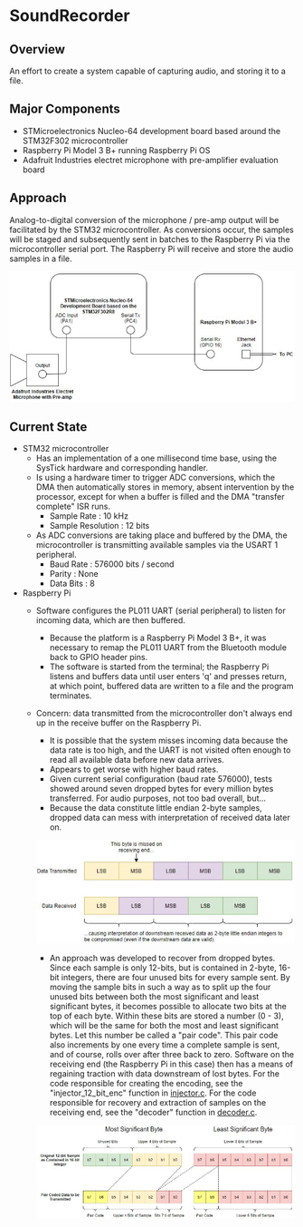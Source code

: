 # SoundRecorder

## Overview

An effort to create a system capable of capturing audio, and storing it to a file. 

## Major Components

* STMicroelectronics Nucleo-64 development board based around the STM32F302 microcontroller
* Raspberry Pi Model 3 B+ running Raspberry Pi OS
* Adafruit Industries electret microphone with pre-amplifier evaluation board

## Approach

Analog-to-digital conversion of the microphone / pre-amp output will be facilitated by the STM32 microcontroller. As conversions occur, the samples will be staged 
and subsequently sent in batches to the Raspberry Pi via the microcontroller serial port. The Raspberry Pi will receive and store the audio samples in a file. 


![Figure 1 : System Overview](Diagrams/setup.JPG?raw=true)


## Current State

* STM32 microcontroller
  * Has an implementation of a one millisecond time base, using the SysTick hardware and corresponding handler.
  * Is using a hardware timer to trigger ADC conversions, which the DMA then automatically stores in memory, absent intervention by the processor, except for when a buffer is filled and the DMA "transfer complete" ISR runs.
    * Sample Rate : 10 kHz
    * Sample Resolution : 12 bits
  * As ADC conversions are taking place and buffered by the DMA, the microcontroller is transmitting available samples via the USART 1 peripheral.
    * Baud Rate : 576000 bits / second
    * Parity : None
    * Data Bits : 8
* Raspberry Pi
  * Software configures the PL011 UART (serial peripheral) to listen for incoming data, which are then buffered.
    * Because the platform is a Raspberry Pi Model 3 B+, it was necessary to remap the PL011 UART from the Bluetooth module back to GPIO header pins.
    * The software is started from the terminal; the Raspberry Pi listens and buffers data until user enters 'q' and presses return, at which point, buffered data are written to a file and the program terminates.  
  * Concern: data transmitted from the microcontroller don't always end up in the receive buffer on the Raspberry Pi. 
    * It is possible that the system misses incoming data because the data rate is too high, and the UART is not visited often enough to read all available data before new data arrives.
    * Appears to get worse with higher baud rates.
    * Given current serial configuration (baud rate 576000), tests showed around seven dropped bytes for every million bytes transferred. For audio purposes, not too bad overall, but...
    * Because the data constitute little endian 2-byte samples, dropped data can mess with interpretation of received data later on. 
 
 
    ![Figure 2 : Dropped Data Issue](Diagrams/byte_drop_illustration.JPG?raw=true)
 
 
    * An approach was developed to recover from dropped bytes. Since each sample is only 12-bits, but is contained in 2-byte, 16-bit integers, there are four unused bits for every sample sent. By moving the sample bits in such a way as to split up the four unused bits between both the most significant and least significant bytes, it becomes possible to allocate two bits at the top of each byte. Within these bits are stored a number (0 - 3), which will be the same for both the most and least significant bytes. Let this number be called a "pair code". This pair code also increments by one every time a complete sample is sent, and of course, rolls over after three back to zero. Software on the receiving end (the Raspberry Pi in this case) then has a means of regaining traction with data downstream of lost bytes. For the code responsible for creating the encoding, see the "injector_12_bit_enc" function in [injector.c](AudioCapture/STM32F302R8/source/injector.c). For the code responsible for recovery and extraction of samples on the receiving end, see the "decoder" function in [decoder.c](SerialLog/RPI_M3_B_PLUS/source/decoder.c). 
    
    
    ![Figure 3 : Encoding of Sample Data and Pair Codes for Transmission](Diagrams/pair_coding.JPG?raw=true)


